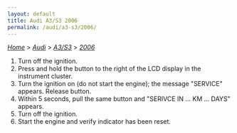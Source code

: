 ```yaml
---
layout: default
title: Audi A3/S3 2006
permalink: /audi/a3-s3/2006/
---
```

[*Home*](/) > [*Audi*](/audi/) > [*A3/S3*](/audi/a3-s3/) > [*2006*](/audi/a3-s3/2006/)
1. Turn off the ignition.
2. Press and hold the button to the right of the LCD display in the instrument cluster.
3. Turn the ignition on (do not start the engine); the message "SERVICE" appears. Release button.
4. Within 5 seconds, pull the same button and "SERIVCE IN … KM … DAYS" appears.
5. Turn off the ignition.
6. Start the engine and verify indicator has been reset.

